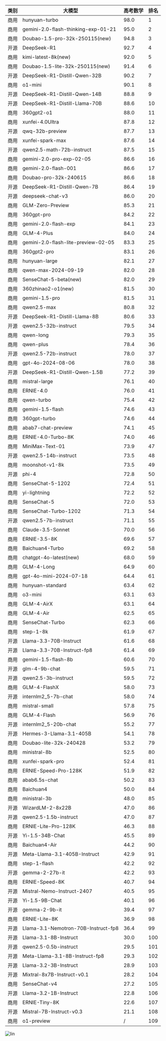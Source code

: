 
| 类别 | 大模型                         | 高考数学 | 排名 |
|-----|------------------------------|---------|----|
|商用|hunyuan-turbo|98.0|1|
|商用|gemini-2.0-flash-thinking-exp-01-21|95.0|2|
|商用|Doubao-1.5-pro-32k-250115(new)|94.8|3|
|开源|DeepSeek-R1|92.7|4|
|商用|kimi-latest-8k(new)|92.0|5|
|商用|Doubao-1.5-lite-32k-250115(new)|91.4|6|
|开源|DeepSeek-R1-Distill-Qwen-32B|90.2|7|
|商用|o1-mini|90.1|8|
|开源|DeepSeek-R1-Distill-Qwen-14B|88.8|9|
|开源|DeepSeek-R1-Distill-Llama-70B|88.6|10|
|商用|360gpt2-o1|88.0|11|
|商用|xunfei-4.0Ultra|87.8|12|
|开源|qwq-32b-preview|87.7|13|
|商用|xunfei-spark-max|87.6|14|
|开源|qwen2.5-math-72b-instruct|87.5|15|
|商用|gemini-2.0-pro-exp-02-05|86.6|16|
|商用|gemini-2.0-flash-001|86.6|17|
|商用|Doubao-pro-32k-240615|86.6|18|
|开源|DeepSeek-R1-Distill-Qwen-7B|86.4|19|
|开源|deepseek-chat-v3|86.0|20|
|商用|GLM-Zero-Preview|85.3|21|
|商用|360gpt-pro|84.2|22|
|商用|gemini-2.0-flash-exp|84.1|23|
|商用|GLM-4-Plus|84.0|24|
|商用|gemini-2.0-flash-lite-preview-02-05|83.3|25|
|商用|360gpt2-pro|83.1|26|
|商用|hunyuan-large|82.1|27|
|商用|qwen-max-2024-09-19|82.0|28|
|商用|SenseChat-5-beta(new)|82.0|29|
|商用|360zhinao2-o1(new)|81.5|30|
|商用|gemini-1.5-pro|81.5|31|
|商用|qwen2.5-max|80.8|32|
|开源|DeepSeek-R1-Distill-Llama-8B|80.6|33|
|开源|qwen2.5-32b-instruct|79.5|34|
|商用|qwen-long|79.3|35|
|商用|qwen-plus|78.4|36|
|开源|qwen2.5-72b-instruct|78.0|37|
|商用|gpt-4o-2024-08-06|78.0|38|
|开源|DeepSeek-R1-Distill-Qwen-1.5B|77.2|39|
|商用|mistral-large|76.1|40|
|商用|ERNIE-4.0|76.0|41|
|商用|qwen-turbo|75.4|42|
|商用|gemini-1.5-flash|74.6|43|
|商用|360gpt-turbo|74.6|44|
|商用|abab7-chat-preview|74.1|45|
|商用|ERNIE-4.0-Turbo-8K|74.0|46|
|商用|MiniMax-Text-01|73.9|47|
|开源|qwen2.5-14b-instruct|73.5|48|
|商用|moonshot-v1-8k|73.5|49|
|开源|phi-4|72.8|50|
|商用|SenseChat-5-1202|72.4|51|
|商用|yi-lightning|72.2|52|
|商用|SenseChat-5|72.0|53|
|商用|SenseChat-Turbo-1202|71.3|54|
|开源|qwen2.5-7b-instruct|71.1|55|
|商用|Claude-3.5-Sonnet|70.0|56|
|商用|ERNIE-3.5-8K|69.6|57|
|商用|Baichuan4-Turbo|69.2|58|
|商用|chatgpt-4o-latest(new)|68.0|59|
|商用|GLM-4-Long|64.9|60|
|商用|gpt-4o-mini-2024-07-18|64.4|61|
|商用|hunyuan-standard|63.4|62|
|商用|o3-mini|63.1|63|
|商用|GLM-4-AirX|63.1|64|
|商用|GLM-4-Air|62.5|65|
|商用|SenseChat-Turbo|62.3|66|
|商用|step-1-8k|61.9|67|
|开源|Llama-3.3-70B-Instruct|61.6|68|
|开源|Llama-3.3-70B-Instruct-fp8|61.4|69|
|商用|gemini-1.5-flash-8b|60.6|70|
|开源|glm-4-9b-chat|59.5|71|
|开源|qwen2.5-3b-instruct|59.5|72|
|商用|GLM-4-FlashX|58.0|73|
|开源|internlm2_5-7b-chat|58.0|74|
|商用|mistral-small|57.8|75|
|商用|GLM-4-Flash|56.9|76|
|开源|internlm2_5-20b-chat|55.2|77|
|开源|Hermes-3-Llama-3.1-405B|54.1|78|
|商用|Doubao-lite-32k-240428|53.2|79|
|商用|ministral-8b|52.5|80|
|商用|xunfei-spark-pro|52.4|81|
|商用|ERNIE-Speed-Pro-128K|51.9|82|
|商用|abab6.5s-chat|50.2|83|
|商用|Baichuan4|50.0|84|
|商用|ministral-3b|48.0|85|
|开源|WizardLM-2-8x22B|47.0|86|
|开源|qwen2.5-1.5b-instruct|47.0|87|
|商用|ERNIE-Lite-Pro-128K|46.3|88|
|开源|Yi-1.5-34B-Chat|45.5|89|
|商用|Baichuan4-Air|44.2|90|
|开源|Meta-Llama-3.1-405B-Instruct|42.9|91|
|商用|step-1-flash|42.2|92|
|开源|gemma-2-27b-it|42.2|93|
|商用|ERNIE-Speed-8K|40.7|94|
|开源|Mistral-Nemo-Instruct-2407|40.5|95|
|开源|Yi-1.5-9B-Chat|40.1|96|
|开源|gemma-2-9b-it|39.4|97|
|商用|ERNIE-Lite-8K|36.9|98|
|开源|Llama-3.1-Nemotron-70B-Instruct-fp8|36.4|99|
|开源|Llama-3.1-8B-Instruct|30.0|100|
|开源|qwen2.5-0.5b-instruct|29.5|101|
|开源|Meta-Llama-3.1-8B-Instruct-fp8|29.3|102|
|开源|Llama-3.2-3B-Instruct|28.9|103|
|开源|Mixtral-8x7B-Instruct-v0.1|28.2|104|
|商用|SenseChat-v4|27.2|105|
|开源|Llama-3.2-1B-Instruct|22.8|106|
|商用|ERNIE-Tiny-8K|22.6|107|
|开源|Mistral-7B-Instruct-v0.3|21.1|108|
|商用|o1-preview|/|109|


![lin](../pic/gaokao-math.png)
